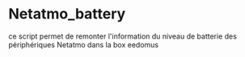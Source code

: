# Netatmo_battery
ce script permet de remonter l'information du niveau de batterie des périphériques Netatmo dans la box eedomus
